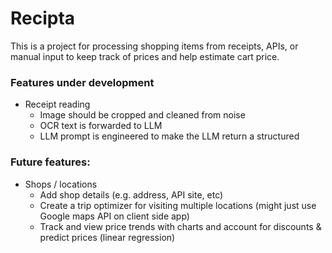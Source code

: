# Recipta

This is a project for processing shopping items from receipts, APIs, or manual input to keep track of prices and help estimate cart price.

### Features under development

- Receipt reading
    - Image should be cropped and cleaned from noise
    - OCR text is forwarded to LLM
    - LLM prompt is engineered to make the LLM return a structured

### Future features:

- Shops / locations
    - Add shop details (e.g. address, API site, etc)
    - Create a trip optimizer for visiting multiple locations (might just use Google maps API on client side app)
    - Track and view price trends with charts and account for discounts & predict prices (linear regression)